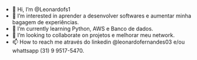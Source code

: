 - 👋 Hi, I’m @Leonardofs1
- 👀 I’m interested in  aprender a desenvolver softwares e aumentar minha bagagem  de experiências.
- 🌱 I’m currently learning  Python, AWS e Banco de dados.
- 💞️ I’m looking to collaborate on  projetos e melhorar meu network.
- 📫 How to reach me  através do linkedin @leonardofernandes03 e/ou whattsapp (31) 9 9517-5470.

<!---
Leonardofs1/Leonardofs1 is a ✨ special ✨ repository because its `README.md` (this file) appears on your GitHub profile.
You can click the Preview link to take a look at your changes.
--->
